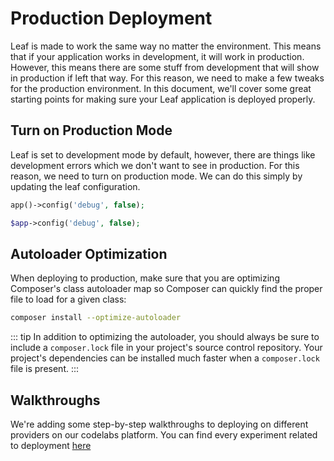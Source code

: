 # Production Deployment

Leaf is made to work the same way no matter the environment. This means that if your application works in development, it will work in production. However, this means there are some stuff from development that will show in production if left that way. For this reason, we need to make a few tweaks for the production environment. In this document, we'll cover some great starting points for making sure your Leaf application is deployed properly.

## Turn on Production Mode

Leaf is set to development mode by default, however, there are things like development errors which we don't want to see in production. For this reason, we need to turn on production mode. We can do this simply by updating the leaf configuration.

<div class="functional-mode">

```php
app()->config('debug', false);
```

</div>
<div class="class-mode">

```php
$app->config('debug', false);
```

</div>

## Autoloader Optimization

When deploying to production, make sure that you are optimizing Composer's class autoloader map so Composer can quickly find the proper file to load for a given class:

```bash
composer install --optimize-autoloader
```

::: tip
In addition to optimizing the autoloader, you should always be sure to include a `composer.lock` file in your project's source control repository. Your project's dependencies can be installed much faster when a `composer.lock` file is present.
:::

## Walkthroughs

We're adding some step-by-step walkthroughs to deploying on different providers on our codelabs platform. You can find every experiment related to deployment [here](https://codelabs.leafphp.dev/experiments/hosting/)
